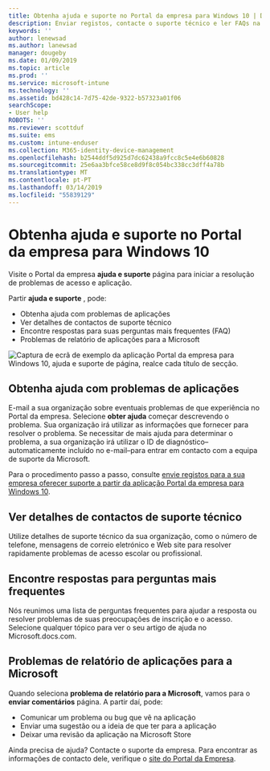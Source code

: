 ```yaml
---
title: Obtenha ajuda e suporte no Portal da empresa para Windows 10 | Documentos da Microsoft
description: Enviar registos, contacte o suporte técnico e ler FAQs na página de ajuda do Portal de empresa e de suporte.
keywords: ''
author: lenewsad
ms.author: lanewsad
manager: dougeby
ms.date: 01/09/2019
ms.topic: article
ms.prod: ''
ms.service: microsoft-intune
ms.technology: ''
ms.assetid: bd428c14-7d75-42de-9322-b57323a01f06
searchScope:
- User help
ROBOTS: ''
ms.reviewer: scottduf
ms.suite: ems
ms.custom: intune-enduser
ms.collection: M365-identity-device-management
ms.openlocfilehash: b2544ddf5d925d7dc62438a9fcc8c5e4e6b60828
ms.sourcegitcommit: 25e6aa3bfce58ce8d9f8c054bc338cc3dff4a78b
ms.translationtype: MT
ms.contentlocale: pt-PT
ms.lasthandoff: 03/14/2019
ms.locfileid: "55839129"
---
```

# <a name="get-help-and-support-in-company-portal-for-windows-10"></a>Obtenha ajuda e suporte no Portal da empresa para Windows 10

Visite o Portal da empresa **ajuda e suporte** página para iniciar a resolução de problemas de acesso e aplicação.   

Partir **ajuda e suporte** , pode:  

* Obtenha ajuda com problemas de aplicações
* Ver detalhes de contactos de suporte técnico
* Encontre respostas para suas perguntas mais frequentes (FAQ) 
* Problemas de relatório de aplicações para a Microsoft

![Captura de ecrã de exemplo da aplicação Portal da empresa para Windows 10, ajuda e suporte de página, realce cada título de secção.](./media/1812_UCP_Help_Support_sections.png)  

## <a name="get-help-with-app-problems"></a>Obtenha ajuda com problemas de aplicações

E-mail a sua organização sobre eventuais problemas de que experiência no Portal da empresa. Selecione **obter ajuda** começar descrevendo o problema. Sua organização irá utilizar as informações que fornecer para resolver o problema. Se necessitar de mais ajuda para determinar o problema, a sua organização irá utilizar o ID de diagnóstico&ndash;automaticamente incluído no e-mail&ndash;para entrar em contacto com a equipa de suporte da Microsoft.  

Para o procedimento passo a passo, consulte [envie registos para a sua empresa oferecer suporte a partir da aplicação Portal da empresa para Windows 10](send-logs-to-your-it-admin-cp-windows.md).  

## <a name="view-helpdesk-contact-details"></a>Ver detalhes de contactos de suporte técnico  
Utilize detalhes de suporte técnico da sua organização, como o número de telefone, mensagens de correio eletrónico e Web site para resolver rapidamente problemas de acesso escolar ou profissional.  

## <a name="find-answers-to-frequently-asked-questions"></a>Encontre respostas para perguntas mais frequentes  
Nós reunimos uma lista de perguntas frequentes para ajudar a resposta ou resolver problemas de suas preocupações de inscrição e o acesso. Selecione qualquer tópico para ver o seu artigo de ajuda no Microsoft.docs.com.  

## <a name="report-app-problems-to-microsoft"></a>Problemas de relatório de aplicações para a Microsoft  
Quando seleciona **problema de relatório para a Microsoft**, vamos para o **enviar comentários** página. A partir daí, pode:

* Comunicar um problema ou bug que vê na aplicação  
* Enviar uma sugestão ou a ideia de que ter para a aplicação  
* Deixar uma revisão da aplicação na Microsoft Store   


Ainda precisa de ajuda? Contacte o suporte da empresa. Para encontrar as informações de contacto dele, verifique o [site do Portal da Empresa](https://go.microsoft.com/fwlink/?linkid=2010980).
